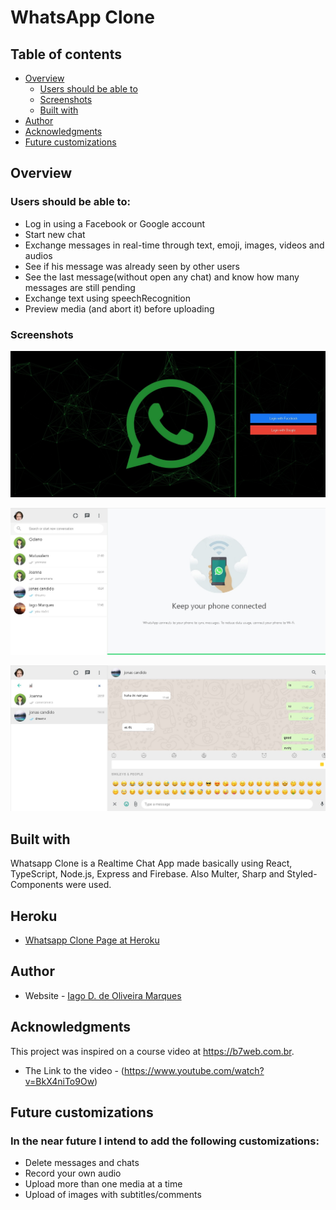 # WhatsApp Clone

## Table of contents

- [Overview](#overview)
  - [Users should be able to](#users-should-be-able-to)
  - [Screenshots](#screenshots)
  - [Built with](#built-with)
- [Author](#author)
- [Acknowledgments](#acknowledgments)
- [Future customizations](#future-customizations)

## Overview

### Users should be able to:

- Log in using a Facebook or Google account
- Start new chat
- Exchange messages in real-time through text, emoji, images, videos and audios
- See if his message was already seen by other users
- See the last message(without open any chat) and know how many messages are still pending
- Exchange text using speechRecognition
- Preview media (and abort it) before uploading

### Screenshots

![](./public/assets/LogInPage.jpg)

![](./public/assets/ChatDefault.jpg)

![](./public/assets/chatWindow.jpg)

## Built with

Whatsapp Clone is a Realtime Chat App made basically using React, TypeScript, Node.js, Express and Firebase. Also Multer, Sharp and Styled-Components were used.

## Heroku

- [Whatsapp Clone Page at Heroku](https://young-oasis-68738.herokuapp.com/)

## Author

- Website - [Iago D. de Oliveira Marques](https://github.com/IagodeOliveira/)

## Acknowledgments

This project was inspired on a course video at https://b7web.com.br.
- The Link to the video - (https://www.youtube.com/watch?v=BkX4niTo9Ow)

## Future customizations

### In the near future I intend to add the following customizations:

- Delete messages and chats
- Record your own audio
- Upload more than one media at a time
- Upload of images with subtitles/comments


